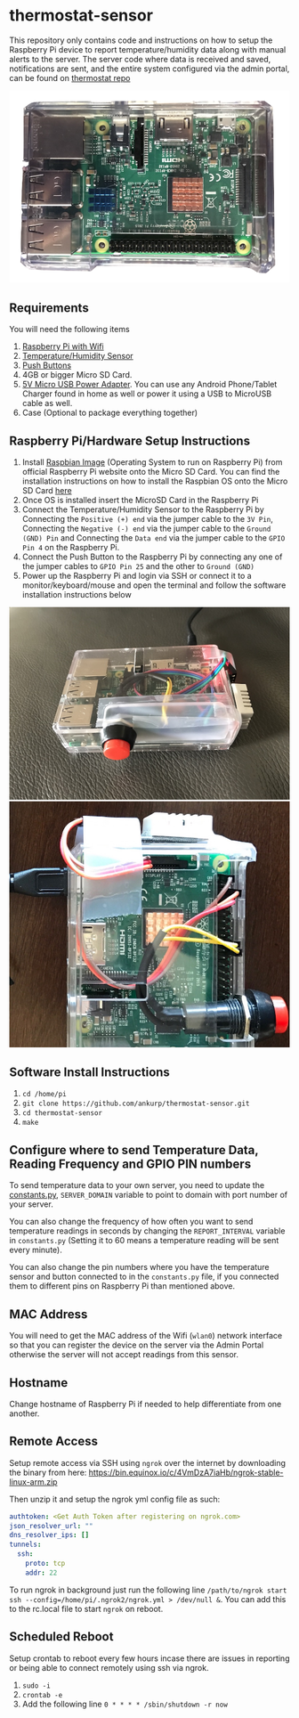 # thermostat-sensor

This repository only contains code and instructions on how to setup the Raspberry Pi device to report temperature/humidity data along with manual alerts to the server. The server code where data is received and saved, notifications are sent, and the entire system configured via the admin portal, can be found on [thermostat repo](https://github.com/ankurp/thermostat)

![Raspberry Pi 3](https://raw.githubusercontent.com/ankurp/thermostat-sensor/master/assets/splash.png)

## Requirements

You will need the following items
1. [Raspberry Pi with Wifi](http://www.microcenter.com/product/475267/Zero_Wireless_Development_Board)
2. [Temperature/Humidity Sensor](https://www.amazon.com/gp/product/B018JO5BRK)
3. [Push Buttons](https://www.amazon.com/gp/product/B0170B75EU)
4. 4GB or bigger Micro SD Card.
5. [5V Micro USB Power Adapter](https://www.amazon.com/dp/B00MARDJZ4). You can use any Android Phone/Tablet Charger found in home as well or power it using a USB to MicroUSB cable as well.
6. Case (Optional to package everything together)

## Raspberry Pi/Hardware Setup Instructions

1. Install [Raspbian Image](https://www.raspberrypi.org/downloads/raspbian/) (Operating System to run on Raspberry Pi) from official Raspberry Pi website onto the Micro SD Card. You can find the installation instructions on how to install the Raspbian OS onto the Micro SD Card [here](https://www.raspberrypi.org/documentation/installation/installing-images/README.md)
2. Once OS is installed insert the MicroSD Card in the Raspberry Pi
3. Connect the Temperature/Humidity Sensor to the Raspberry Pi by Connecting the `Positive (+) end` via the jumper cable to the `3V Pin`, Connecting the `Negative (-) end` via the jumper cable to the `Ground (GND) Pin` and Connecting the `Data end` via the jumper cable to the `GPIO Pin 4` on the Raspberry Pi.
4. Connect the Push Button to the Raspberry Pi by connecting any one of the jumper cables to `GPIO Pin 25` and the other to `Ground (GND)`
5. Power up the Raspberry Pi and login via SSH or connect it to a monitor/keyboard/mouse and open the terminal and follow the software installation instructions below

![Raspberry Pi 3 with Temperature Sensor and Button](https://raw.githubusercontent.com/ankurp/thermostat-sensor/master/assets/screenshot.jpeg)
![Showing Pin Connection](https://raw.githubusercontent.com/ankurp/thermostat-sensor/master/assets/pin.jpg)

## Software Install Instructions

1. `cd /home/pi`
1. `git clone https://github.com/ankurp/thermostat-sensor.git`
1. `cd thermostat-sensor`
1. `make`

## Configure where to send Temperature Data, Reading Frequency and GPIO PIN numbers

To send temperature data to your own server, you need to update the [constants.py](https://github.com/ankurp/thermostat-sensor/blob/master/constants.py#L1), `SERVER_DOMAIN` variable to point to domain with port number of your server.

You can also change the frequency of how often you want to send temperature readings in seconds by changing the `REPORT_INTERVAL` variable in `constants.py` (Setting it to 60 means a temperature reading will be sent every minute).

You can also change the pin numbers where you have the temperature sensor and button connected to in the `constants.py` file, if you connected them to different pins on Raspberry Pi than mentioned above.

## MAC Address

You will need to get the MAC address of the Wifi (`wlan0`) network interface so that you can register the device on the server via the Admin Portal otherwise the server will not accept readings from this sensor.

## Hostname
Change hostname of Raspberry Pi if needed to help differentiate from one another.

## Remote Access

Setup remote access via SSH using `ngrok` over the internet by downloading the binary from here: https://bin.equinox.io/c/4VmDzA7iaHb/ngrok-stable-linux-arm.zip

Then unzip it and setup the ngrok yml config file as such:
```yaml
authtoken: <Get Auth Token after registering on ngrok.com>
json_resolver_url: ""
dns_resolver_ips: []
tunnels:
  ssh:
    proto: tcp
    addr: 22
```

To run ngrok in background just run the following line `/path/to/ngrok start ssh --config=/home/pi/.ngrok2/ngrok.yml > /dev/null &`. You can add this to the rc.local file to start `ngrok` on reboot.

## Scheduled Reboot
Setup crontab to reboot every few hours incase there are issues in reporting or being able to connect remotely using ssh via ngrok.

1. `sudo -i`
2. `crontab -e`
3. Add the following line `0 * * * * /sbin/shutdown -r now`
